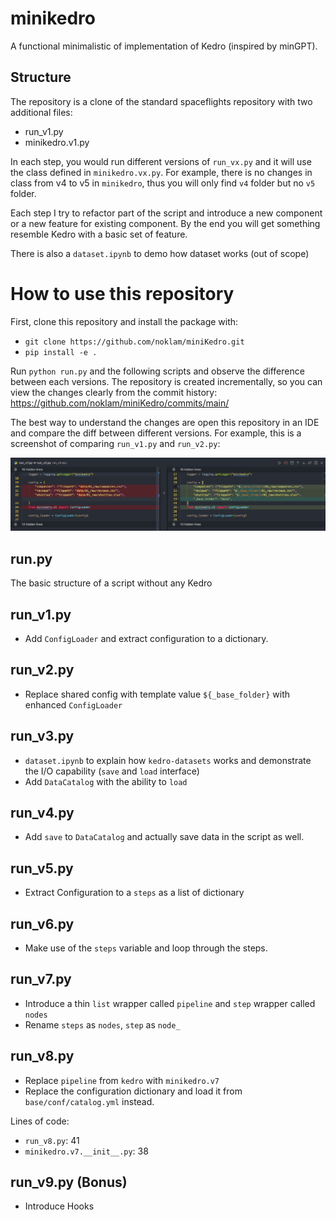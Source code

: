# minikedro

A functional minimalistic of implementation of Kedro (inspired by minGPT).

## Structure
The repository is a clone of the standard spaceflights repository with two additional files:
- run_v1.py
- minikedro.v1.py

In each step, you would run different versions of `run_vx.py` and it will use the class defined in `minikedro.vx.py`. For example, there is no changes in class from v4 to v5 in `minikedro`, thus you will only find `v4` folder but no `v5` folder.

Each step I try to refactor part of the script and introduce a new component or a new feature for existing component. By the end you will get something resemble Kedro with a basic set of feature.

There is also a `dataset.ipynb` to demo how dataset works (out of scope)

# How to use this repository
First, clone this repository and install the package with:
- `git clone https://github.com/noklam/miniKedro.git`
- `pip install -e .`

Run `python run.py` and the following scripts and observe the difference between each versions.
The repository is created incrementally, so you can view the changes clearly from the commit history: https://github.com/noklam/miniKedro/commits/main/

The best way to understand the changes are open this repository in an IDE and compare the diff between different versions. For example, this is a screenshot of comparing `run_v1.py` and `run_v2.py`:

![diff of two run.py](assets/diff1.png)

## run.py
The basic structure of a script without any Kedro

## run_v1.py
- Add `ConfigLoader` and extract configuration to a dictionary.

## run_v2.py
- Replace shared config with template value `${_base_folder}` with enhanced `ConfigLoader`

## run_v3.py
- `dataset.ipynb` to explain how `kedro-datasets` works and demonstrate the I/O capability (`save` and `load` interface)
- Add `DataCatalog` with the ability to `load`

## run_v4.py
- Add `save` to `DataCatalog` and actually save data in the script as well.

## run_v5.py
- Extract Configuration to a `steps` as a list of dictionary

## run_v6.py
- Make use of the `steps` variable and loop through the steps.

## run_v7.py
- Introduce a thin `list` wrapper called `pipeline` and `step` wrapper called `nodes`
- Rename `steps` as `nodes`, `step` as `node_`

## run_v8.py
- Replace `pipeline` from `kedro` with `minikedro.v7`
- Replace the configuration dictionary and load it from `base/conf/catalog.yml` instead.

Lines of code:
- `run_v8.py`: 41
- `minikedro.v7.__init__.py`: 38

## run_v9.py (Bonus)
- Introduce Hooks